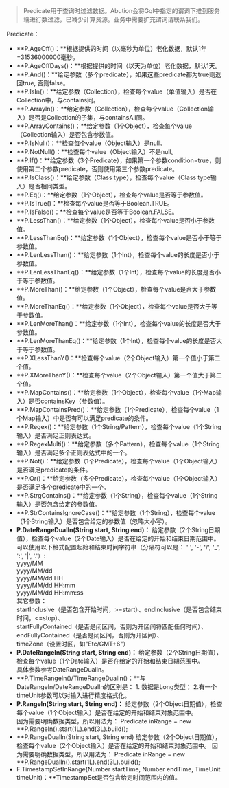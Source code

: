 
> Predicate用于查询时过滤数据。Abution会将Gql中指定的谓词下推到服务端进行数过滤，已减少计算资源。业务中需要扩充谓词请联系我们。

Predicate：
- **P.AgeOff()：**根据提供的时间（以毫秒为单位）老化数据，默认1年=31536000000毫秒。
- **P.AgeOffDays()：**根据提供的时间（以天为单位）老化数据，默认1天。
- **P.And()：**给定参数（多个predicate），如果这些predicate都为true则返回true, 否则false。
- **P.IsIn()：**给定参数（Collection），检查每个value（单值输入）是否在Collection中，与contains同。
- **P.ArrayIn()：**给定参数（Collection），检查每个value（Collection输入）是否是Collection的子集，与containsAll同。
- **P.ArrayContains()：**给定参数（1个Object），检查每个value（Collection输入）是否包含参数值。
- **P.IsNull()：**检查每个value（Object输入）是null。
- **P.NotNull()：**检查每个value（Object输入）不是null。
- **P.If()：**给定参数（3个Predicate），如果第一个参数condition=true，则使用第二个参数predicate，否则使用第三个参数predicate。
- **P.IsClass()：**给定参数（Class<?> type），检查每个value（Class<?> type输入）是否相同类型。
- **P.Eq()：**给定参数（1个Object），检查每个value是否等于参数值。
- **P.IsTrue()：**检查每个value是否等于Boolean.TRUE。
- **P.IsFalse()：**检查每个value是否等于Boolean.FALSE。
- **P.LessThan()：**给定参数（1个Object），检查每个value是否小于参数值。
- **P.LessThanEq()：**给定参数（1个Object），检查每个value是否小于等于参数值。
- **P.LenLessThan()：**给定参数（1个Int），检查每个value的长度是否小于参数值。
- **P.LenLessThanEq()：**给定参数（1个Int），检查每个value的长度是否小于等于参数值。
- **P.MoreThan()：**给定参数（1个Object），检查每个value是否大于参数值。
- **P.MoreThanEq()：**给定参数（1个Object），检查每个value是否大于等于参数值。
- **P.LenMoreThan()：**给定参数（1个Int），检查每个value的长度是否大于参数值。
- **P.LenMoreThanEq()：**给定参数（1个Int），检查每个value的长度是否大于等于参数值。
- **P.XLessThanY()：**检查每个value（2个Object输入）第一个值小于第二个值。
- **P.XMoreThanY()：**检查每个value（2个Object输入）第一个值大于第二个值。
- **P.MapContains()：**给定参数（1个Object），检查每个value（1个Map输入）是否containsKey（参数值）。
- **P.MapContainsPred()：**给定参数（1个Predicate），检查每个value（1个Map输入）中是否有可以满足predicate的条件。
- **P.Regex()：**给定参数（1个String/Pattern），检查每个value（1个String输入）是否满足正则表达式。
- **P.RegexMulti()：**给定参数（多个Pattern），检查每个value（1个String输入）是否满足多个正则表达式中的一个。
- **P.Not()：**给定参数（1个Predicate），检查每个value（1个Object输入）是否满足predicate的条件。
- **P.Or()：**给定参数（多个Predicate），检查每个value（1个Object输入）是否满足多个predicate中的一个。
- **P.StrgContains()：**给定参数（1个String），检查每个value（1个String输入）是否包含给定的参数值。
- **P.StrContainsIgnoreCase()：**给定参数（1个String），检查每个value（1个String输入）是否包含给定的参数值（忽略大小写）。
- **P.DateRangeDualIn(String start, String end)：**
  给定参数（2个String日期值），检查每个value（2个Date输入）是否在给定的开始和结束日期范围中。  
  可以使用以下格式配置起始和结束时间字符串（分隔符可以是： ' ', '-', '/', '_', ':', '|', '.'）:  
    yyyy/MM  
    yyyy/MM/dd  
    yyyy/MM/dd HH  
    yyyy/MM/dd HH:mm  
    yyyy/MM/dd HH:mm:ss  
  其它参数：  
    startInclusive（是否包含开始时间，>=start）、endInclusive（是否包含结束时间，<=stop）、  
    startFullyContained（是否是闭区间，否则为开区间将匹配任何时间）、endFullyContained（是否是闭区间，否则为开区间）、  
    timeZone（设置时区，如"Etc/GMT+6"）  
- **P.DateRangeIn(String start, String end)：**
  给定参数（2个String日期值），检查每个value（1个Date输入）是否在给定的开始和结束日期范围中。  
  具体参数参考DateRangeDualIn。
- **P.TimeRangeIn()/TimeRangeDualIn()：**与DateRangeIn/DateRangeDualIn的区别是： 1. 数据是Long类型； 2.有一个timeUnit参数可以对输入进行精度格式化。
- **P.RangeIn(String start, String end)：**
  给定参数（2个Object日期值），检查每个value（1个Object输入）是否在给定的开始和结束对象范围中。  
  因为需要明确数据类型，所以用法为： Predicate inRange = new **P.RangeIn<Long>().start(1L).end(3L).build();
- **P.RangeDualIn(String start, String end)
  给定参数（2个Object日期值），检查每个value（2个Object输入）是否在给定的开始和结束对象范围中。
  因为需要明确数据类型，所以用法为： Predicate inRange = new **P.RangeDualIn<Long>().start(1L).end(3L).build();
- F.TimestampSetInRange(Number startTime, Number endTime, TimeUnit timeUnit)：**TimestampSet是否包含给定时间范围内的值。
